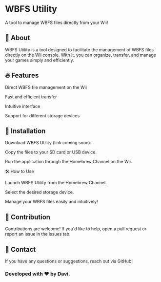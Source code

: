 # WBFS Utility

A tool to manage WBFS files directly from your Wii!

## 📌 About

WBFS Utility is a tool designed to facilitate the management of WBFS files directly on the Wii console. With it, you can organize, transfer, and manage your games simply and efficiently.

## 🔥 Features

Direct WBFS file management on the Wii

Fast and efficient transfer

Intuitive interface

Support for different storage devices

## 🚀 Installation

Download WBFS Utility (link coming soon).

Copy the files to your SD card or USB device.

Run the application through the Homebrew Channel on the Wii.

🛠️ How to Use

Launch WBFS Utility from the Homebrew Channel.

Select the desired storage device.

Manage your WBFS files easily and intuitively!

## 🤝 Contribution

Contributions are welcome! If you'd like to help, open a pull request or report an issue in the issues tab.

## 📧 Contact

If you have any questions or suggestions, reach out via GitHub!

### Developed with ❤️ by Davi.


